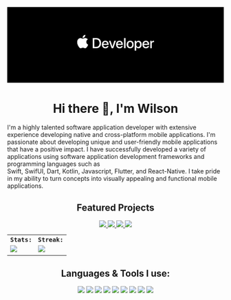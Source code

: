 <img src="https://github.com/WilsonMungai/WilsonMungai/blob/main/readme_banner.png"/>
<h1 align="center"> Hi there 👋, I'm Wilson</h1>

<p>
I'm a highly talented software application developer with extensive experience developing native and cross-platform mobile applications.&nbsp;I'm passionate about developing unique and user-friendly mobile applications that have a positive impact.&nbsp;I have successfully developed a variety of applications using software application development frameworks and programming languages such as Swift,&nbsp;SwifUI,&nbsp;Dart,&nbsp;Kotlin,&nbsp;Javascript,&nbsp;Flutter,&nbsp;and&nbsp;React-Native.&nbsp;I take pride in my ability to turn concepts into visually appealing and functional mobile applications.
</p>

<h2 align="center"> Featured Projects </h2>
<p align="center">
<a href="https://github.com/WilsonMungai/iTrailer">
    <img src="https://user-images.githubusercontent.com/116983545/229994913-a3ba6e84-34fb-4e68-991a-c57370d79ce8.png" width=200/>
</a>
<a href="https://github.com/WilsonMungai/ios-Slot-Machine-Game">
    <img src="https://user-images.githubusercontent.com/116983545/229995577-59250f1f-3e49-4ccd-ba90-e67a09cd4b2c.png" width=200/>
</a>
<a href="https://github.com/WilsonMungai/Jikoni-iOS-Food-Ordering-App">
    <img src="https://user-images.githubusercontent.com/116983545/229996198-655b066d-a0ff-4982-8e42-5ab72608a4ed.png" width=200/>
</a>
<a href="https://github.com/WilsonMungai/news">
    <img src="https://user-images.githubusercontent.com/116983545/229996279-407e4111-75af-4d65-91fe-a893b0f790e9.png" width=200/>
</a>
</p>

<table>
    <tr>
        <td colspan="2">
        <strong><samp>Stats:</samp></strong>
        </td>
        <td colspan="2">
        <strong><samp>Streak:</samp></strong>
        </td>
    </tr>
    <tr>
        <td colspan="2" rowspan="2">
        <a href="https://github-readme-stats.vercel.app/api?username=wilsonmungai&count_private=true&hide_border=true&show_icons=true&theme=tokyonight">
        <img src="https://github-readme-stats-sigma-five.vercel.app/api?username=wilsonmungai&count_private=true&hide_border=true&show_icons=true&theme=tokyonight">
        </a>
        </td>
        <td colspan="2" rowspan="2">
        <a href="https://github-readme-streak-stats.herokuapp.com/?user=wilsonmungai&hide_border=true&theme=tokyonight">
        <img src="https://github-readme-streak-stats.herokuapp.com/?user=wilsonmungai&hide_border=true&theme=tokyonight">
        </a>
        </td>
    </tr>
</table>

<h2 align="center"> Languages & Tools I use: </h2>
<p align="center">
    <img src="https://img.icons8.com/color/480/000000/swift.png" width=65></a>
    <img src="https://img.icons8.com/color/480/000000/swiftui.png" width=65></a>
    <img src="https://img.icons8.com/color/480/000000/xcode.png" width=65></a>
    <img src="https://img.icons8.com/color/480/000000/github.png" width=65></a>
    <img src="https://img.icons8.com/color/480/000000/firebase.png" width=65></a>
    <img src="https://img.icons8.com/color/480/000000/figma.png" width=65></a>
    <img src="https://img.icons8.com/color/480/000000/flutter.png" width=65></a>
    <img src="https://img.icons8.com/color/480/000000/dart.png" width=65></a>
    <img src="https://img.icons8.com/color/480/000000/visual-studio-code-2019.png" width=65></a>
    
</p>
                                                               
                                                                                                              
                                                                                                                                   
                                        


